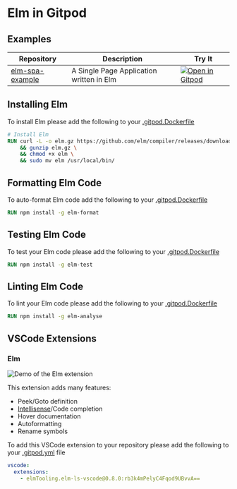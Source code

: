 # Elm in Gitpod

## Examples

<div class="table-container">

| Repository | Description | Try It |
|------------|--------------|--------|
|[elm-spa-example](https://github.com/svenefftinge/elm-spa-example) | A Single Page Application written in Elm | [![Open in Gitpod](https://gitpod.io/button/open-in-gitpod.svg)](https://gitpod.io/#https://github.com/svenefftinge/elm-spa-example) 

</div>

## Installing Elm

To install Elm please add the following to your [.gitpod.Dockerfile](https://www.gitpod.io/docs/config-gitpod-file/)

```Dockerfile
# Install Elm
RUN curl -L -o elm.gz https://github.com/elm/compiler/releases/download/0.19.1/binary-for-linux-64-bit.gz \
    && gunzip elm.gz \
    && chmod +x elm \
    && sudo mv elm /usr/local/bin/
```

## Formatting Elm Code 

To auto-format Elm code add the following to your [.gitpod.Dockerfile](https://www.gitpod.io/docs/config-gitpod-file/)

```Dockerfile
RUN npm install -g elm-format
```

## Testing Elm Code

To test your Elm code please add the following to your [.gitpod.Dockerfile](https://www.gitpod.io/docs/config-gitpod-file/)
```Dockerfile
RUN npm install -g elm-test
```

## Linting Elm Code

To lint your Elm code please add the following to your [.gitpod.Dockerfile](https://www.gitpod.io/docs/config-gitpod-file/)

```Dockerfile
RUN npm install -g elm-analyse
```

## VSCode Extensions

### Elm

![Demo of the Elm extension](images/ElmExtensionDemo.png)

This extension adds many features:

- Peek/Goto definition
- [Intellisense](https://code.visualstudio.com/docs/editor/intellisense)/Code completion
- Hover documentation
- Autoformatting
- Rename symbols

To add this VSCode extension to your repository please add the following to your [.gitpod.yml](https://www.gitpod.io/docs/config-gitpod-file/) file

```yaml
vscode:
  extensions:
    - elmTooling.elm-ls-vscode@0.8.0:rb3k4mPelyC4Fqod9UBvvA==
```

